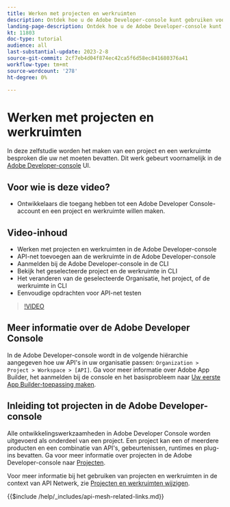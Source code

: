 ```yaml
---
title: Werken met projecten en werkruimten
description: Ontdek hoe u de Adobe Developer-console kunt gebruiken voor projecten en werkruimten.
landing-page-description: Ontdek hoe u de Adobe Developer-console kunt gebruiken. Leer over projecten en werkruimten die met API Net moeten worden gebruikt.
kt: 11803
doc-type: tutorial
audience: all
last-substantial-update: 2023-2-8
source-git-commit: 2cf7eb4d04f874ec42ca5f6d58ec841680376a41
workflow-type: tm+mt
source-wordcount: '278'
ht-degree: 0%

---
```



# Werken met projecten en werkruimten

In deze zelfstudie worden het maken van een project en een werkruimte besproken die uw net moeten bevatten. Dit werk gebeurt voornamelijk in de [Adobe Developer-console](https://developer.adobe.com/console) UI.

## Voor wie is deze video?

* Ontwikkelaars die toegang hebben tot een Adobe Developer Console-account en een project en werkruimte willen maken.

## Video-inhoud

* Werken met projecten en werkruimten in de Adobe Developer-console
* API-net toevoegen aan de werkruimte in de Adobe Developer-console
* Aanmelden bij de Adobe Developer-console in de CLI
* Bekijk het geselecteerde project en de werkruimte in CLI
* Het veranderen van de geselecteerde Organisatie, het project, of de werkruimte in CLI
* Eenvoudige opdrachten voor API-net testen

>[!VIDEO](https://video.tv.adobe.com/v/3414123/)

## Meer informatie over de Adobe Developer Console

In de Adobe Developer-console wordt in de volgende hiërarchie aangegeven hoe uw API&#39;s in uw organisatie passen: `Organization > Project > Workspace > [API]`. Ga voor meer informatie over Adobe App Builder, het aanmelden bij de console en het basisprobleem naar [Uw eerste App Builder-toepassing maken](https://developer.adobe.com/app-builder/docs/getting_started/first_app/).

## Inleiding tot projecten in de Adobe Developer-console

Alle ontwikkelingswerkzaamheden in Adobe Developer Console worden uitgevoerd als onderdeel van een project. Een project kan een of meerdere producten en een combinatie van API&#39;s, gebeurtenissen, runtimes en plug-ins bevatten. Ga voor meer informatie over projecten in de Adobe Developer-console naar [Projecten](https://developer.adobe.com/developer-console/docs/guides/projects/).

Voor meer informatie bij het gebruiken van projecten en werkruimten in de context van API Netwerk, zie [Projecten en werkruimten wijzigen](https://developer.adobe.com/graphql-mesh-gateway/gateway/create-mesh/#modify-projects-and-workspaces).

{{$include /help/_includes/api-mesh-related-links.md}}
